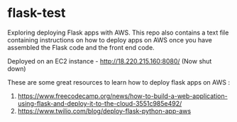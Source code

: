 # flask-test
Exploring deploying Flask apps with AWS. This repo also contains a text file containing instructions on how to deploy apps on AWS once you have assembled the Flask code and the front end code.

Deployed on an EC2 instance - http://18.220.215.160:8080/ (Now shut down)

These are some great resources to learn how to deploy flask apps on AWS : 
1. https://www.freecodecamp.org/news/how-to-build-a-web-application-using-flask-and-deploy-it-to-the-cloud-3551c985e492/
2. https://www.twilio.com/blog/deploy-flask-python-app-aws
